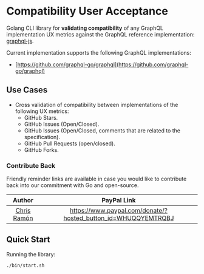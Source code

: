 # Compatibility User Acceptance

Golang CLI library for **validating compatibility** of any GraphQL implementation UX metrics against the GraphQL reference implementation: [graphql-js](https://github.com/graphql/graphql-js).

Current implementation supports the following GraphQL implementations:
- [https://github.com/graphql-go/graphql](https://github.com/graphql-go/graphql)

## Use Cases

- Cross validation of compatibility between implementations of the following UX metrics:
  - GitHub Stars.
  - GitHub Issues (Open/Closed).
  - GitHub Issues (Open/Closed, comments that are related to the specification).
  - GitHub Pull Requests (open/closed).
  - GitHub Forks.

### Contribute Back

Friendly reminder links are available in case you would like to contribute back into our commitment with Go and open-source.

| Author        |  PayPal Link  |
|:-------------:|:-------------:|
| [Chris Ramón](https://github.com/chris-ramon) | https://www.paypal.com/donate/?hosted_button_id=WHUQQYEMTRQBJ |

## Quick Start

Running the library:

```
./bin/start.sh
```
